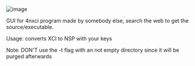 ![image](https://github.com/billylarsson/4nxci-GUI-v2/assets/59517785/fbde894a-b8d7-491c-af01-e07a139ed24a)

GUI for 4nxci program made by somebody else, search the web to get the source/executable.

Usage: converts XCI to NSP with your keys 

Note: DON'T use the -t flag with an not empty directory since it will be purged afterwards

